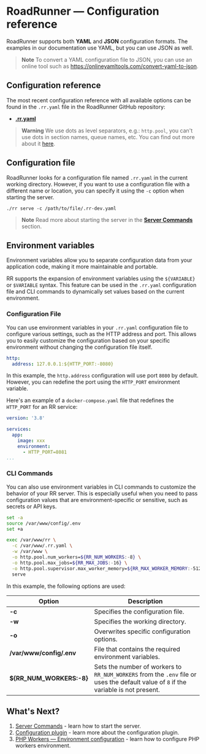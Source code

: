 # RoadRunner — Configuration reference

RoadRunner supports both **YAML** and **JSON** configuration formats. The examples in our documentation use YAML, but
you can use JSON as well.

> **Note**
> To convert a YAML configuration file to JSON, you can use an online tool such
> as https://onlineyamltools.com/convert-yaml-to-json.

## Configuration reference

The most recent configuration reference with all available options can be found in the `.rr.yaml` file in the RoadRunner
GitHub repository:

- [**.rr.yaml**](https://github.com/roadrunner-server/roadrunner/blob/master/.rr.yaml)

> **Warning**
> We use dots as level separators, e.g.: `http.pool`, you can't use dots in section names, queue names,
> etc. You can find out more about it [here](https://github.com/roadrunner-server/roadrunner/issues/1529).

## Configuration file

RoadRunner looks for a configuration file named `.rr.yaml` in the current working directory. However, if you want to use
a configuration file with a different name or location, you can specify it using the `-c` option when starting the
server.

```terminal
./rr serve -c /path/to/file/.rr-dev.yaml
```

> **Note**
> Read more about starting the server in the [**Server Commands**](../app-server/cli.md) section.

## Environment variables

Environment variables allow you to separate configuration data from your application code, making it more maintainable
and portable.

RR supports the expansion of environment variables using the `${VARIABLE}` or `$VARIABLE` syntax. This feature can be
used in the `.rr.yaml` configuration file and CLI commands to dynamically set values based on the current environment.

### Configuration File

You can use environment variables in your `.rr.yaml` configuration file to configure various settings, such as the HTTP
address and port. This allows you to easily customize the configuration based on your specific environment without
changing the configuration file itself.

```yaml .rr.yaml
http:
  address: 127.0.0.1:${HTTP_PORT:-8080}
```

In this example, the `http.address` configuration will use port `8080` by default. However, you can redefine the port
using the `HTTP_PORT` environment variable.

Here's an example of a `docker-compose.yaml` file that redefines the `HTTP_PORT` for an RR service:

```yaml docker-compose.yaml
version: '3.8'

services:
  app:
    image: xxx
    environment:
      - HTTP_PORT=8081
...
```

### CLI Commands

You can also use environment variables in CLI commands to customize the behavior of your RR server. This is especially
useful when you need to pass configuration values that are environment-specific or sensitive, such as secrets or API
keys.

```bash
set -a
source /var/www/config/.env
set +a

exec /var/www/rr \
  -c /var/www/.rr.yaml \
  -w /var/www \
  -o http.pool.num_workers=${RR_NUM_WORKERS:-8} \
  -o http.pool.max_jobs=${RR_MAX_JOBS:-16} \
  -o http.pool.supervisor.max_worker_memory=${RR_MAX_WORKER_MEMORY:-512}
  serve
```

In this example, the following options are used:

| Option                   | Description                                                                                                                          |
|--------------------------|--------------------------------------------------------------------------------------------------------------------------------------|
| **-c**                   | Specifies the configuration file.                                                                                                    |
| **-w**                   | Specifies the working directory.                                                                                                     |
| **-o**                   | Overwrites specific configuration options.                                                                                           |
| **/var/www/config/.env** | File that contains the required environment variables.                                                                               |
| **${RR_NUM_WORKERS:-8}** | Sets the number of workers to `RR_NUM_WORKERS` from the `.env` file or uses the default value of `8` if the variable is not present. |

## What's Next?

1. [Server Commands](../app-server/cli.md) - learn how to start the server.
2. [Configuration plugin](../plugins/config.md) - learn more about the configuration plugin.
3. [PHP Workers — Environment configuration](../php/environment.md) - learn how to configure PHP workers environment.